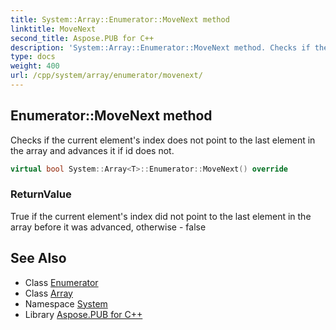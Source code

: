 ```yaml
---
title: System::Array::Enumerator::MoveNext method
linktitle: MoveNext
second_title: Aspose.PUB for C++
description: 'System::Array::Enumerator::MoveNext method. Checks if the current element''s index does not point to the last element in the array and advances it if id does not in C++.'
type: docs
weight: 400
url: /cpp/system/array/enumerator/movenext/
---
```

## Enumerator::MoveNext method


Checks if the current element's index does not point to the last element in the array and advances it if id does not.

```cpp
virtual bool System::Array<T>::Enumerator::MoveNext() override
```


### ReturnValue

True if the current element's index did not point to the last element in the array before it was advanced, otherwise - false

## See Also

* Class [Enumerator](../)
* Class [Array](../../)
* Namespace [System](../../../)
* Library [Aspose.PUB for C++](../../../../)
